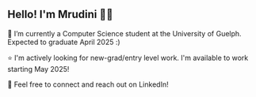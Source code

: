 ## Hello! I'm Mrudini 👋🏼

🌱 I’m currently a Computer Science student at the University of Guelph. Expected to graduate April 2025 :)

⭐ I'm actively looking for new-grad/entry level work. I'm available to work starting May 2025!

💼 Feel free to connect and reach out on LinkedIn!
